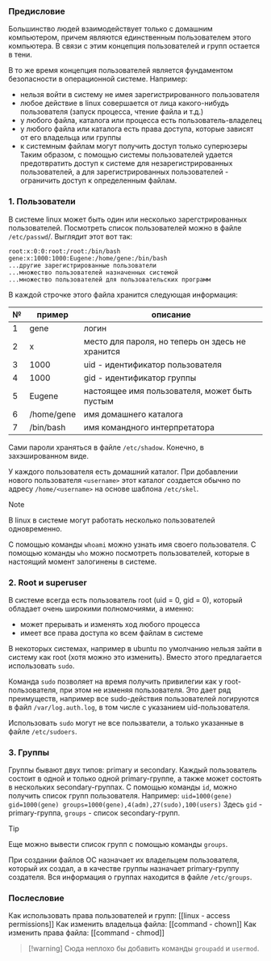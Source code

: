 ### Предисловие

Большинство людей взаимодействует только с домашним компьютером, причем являются единственным пользователем этого компьютера. В связи с этим концепция пользователей и групп остается в тени.

В то же время концепция пользователей является фундаментом безопасности в операционной системе. Например:
- нельзя войти в систему не имея зарегистрированного пользователя
- любое действие в linux совершается от лица какого-нибудь пользователя (запуск процесса, чтение файла и т.д.)
- у любого файла, каталога или процесса есть пользователь-владелец
- у любого файла или каталога есть права доступа, которые зависят от его владельца или группы
- к системным файлам могут получить доступ только суперюзеры
Таким образом, с помощью системы пользователей удается предотвратить доступ к системе для незарегистрированных пользователей, а для зарегистрированных пользователей - ограничить доступ к определенным файлам.

### 1. Пользователи

В системе linux может быть один или несколько зарегстрированных пользователей. Посмотреть список пользователей можно в файле `/etc/passwd`/.
Выглядит этот вот так:
```
root:x:0:0:root:/root:/bin/bash
gene:x:1000:1000:Eugene:/home/gene:/bin/bash
...другие зарегистрированные пользователи
...множество пользователей назначенных системой
...множество пользователей для пользовательских программ
```
В каждой строчке этого файла хранится следующая информация:

№|пример|описание
-|-|-
1|gene|логин
2|x|место для пароля, но теперь он здесь не хранится
3|1000|uid - идентификатор пользователя
4|1000|gid - идентификатор группы
5|Eugene|настоящее имя пользователя, может быть пустым
6|/home/gene|имя домашнего каталога
7|/bin/bash|имя командного интерпретатора

Сами пароли храняться в файле `/etc/shadow`. Конечно, в захэшированном виде.

У каждого пользователя есть домашний каталог. При добавлении нового пользователя `<username>` этот каталог создается обычно по адресу `/home/<username>` на основе шаблона `/etc/skel`.

>[!note]
>В linux в системе могут работать несколько пользователей одновременно.

С помощью команды `whoami` можно узнать имя своего пользователя.
С помощью команды `who` можно посмотреть пользователей, которые в настоящий момент залогинены в системе.

### 2. Root и superuser

В системе всегда есть пользователь root (uid = 0, gid = 0), который обладает очень широкими полномочиями, а именно:
- может прерывать и изменять ход любого процесса
- имеет все права доступа ко всем файлам в системе

В некоторых системах, например в ubuntu по умолчанию нельзя зайти в систему как root (хотя можно это изменить). Вместо этого предлагается использовать `sudo`.

Команда `sudo` позволяет на время получить привилегии как у root-пользователя, при этом не изменяя пользователя. Это дает ряд преимуществ, например все sudo-действия пользователей логируются в файл `/var/log.auth.log`, в том числе с указанием uid-пользователя.

Использовать `sudo` могут не все пользватели, а только указанные в файле `/etc/sudoers`.

### 3. Группы

Группы бывают двух типов: primary и secondary.
Каждый пользователь состоит в одной и только одной primary-группе, а также может состоять в нескольких secondary-группах. С помощью команды `id`, можно получить список групп пользователя. Например:
`uid=1000(gene) gid=1000(gene) groups=1000(gene),4(adm),27(sudo),100(users)`
Здесь `gid` - primary-группа,  `groups` - список secondary-групп.

>[!tip]
>Еще можно вывести список групп с помощью команды `groups`.

При создании файлов ОС назначает их владельцем пользователя, который их создал, а в качестве группы назначает primary-группу создателя.
Вся информация о группах находится в файле `/etc/groups`.

### Послесловие
Как использовать права пользователей и групп:  [[linux - access permissions]]
Как изменить владельца файла: [[command - chown]]
Как изменить права файла: [[command - chmod]]

>[!warning] Сюда неплохо бы добавить команды `groupadd` и `usermod`.